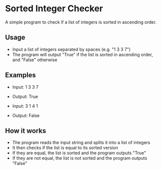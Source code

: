 # Sorted Integer Checker
A simple program to check if a list of integers is sorted in ascending order.

## Usage
  -  Input a list of integers separated by spaces (e.g. "1 3 3 7")
  -  The program will output "True" if the list is sorted in ascending order, and "False" otherwise

## Examples
  -  Input: 1 3 3 7
  -  Output: True

  -  Input: 3 1 4 1
  -  Output: False

## How it works
  -  The program reads the input string and splits it into a list of integers
  -  It then checks if the list is equal to its sorted version
  -  If they are equal, the list is sorted and the program outputs "True"
  - If they are not equal, the list is not sorted and the program outputs "False"
